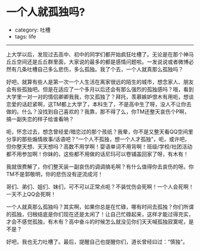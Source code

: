 # 一个人就孤独吗?
- category: 吐槽
- tags: life

---

上大学以后，发现过去高中、初中的同学们都开始疯狂吐槽了。无论是在那个神马丘丘空间还是丘丘群里面，大家说的最多的都是感情问题啦。一发说说或者微博必然有几条吐槽自己多么悲伤，多么孤独。我了个去，一个人就真那么孤独吗？

好吧，就算有些人是第一次一个人生活在离家很远的陌生的城市，想念家人、朋友会有些孤独吧。但是在适应了一个多月以后还会有那么强烈的孤独感吗？哦，看到大学里一对一对的情侣卿卿我我，你又孤独了？拜托，羡慕嫉妒恨木有用呃，想谈恋爱的话赶紧啊，这TM都上大学了，本科生了，不是高中生了呀，没人不让你去做的。什么？没找到自己喜欢的？我靠，那不得了么，你TM还整天哀伤个P啊，搞一副失恋的样子给谁看呐？

呃，怀念过去，想念曾经爱/暗恋过的那个孩纸？我晕，你不是又整天看QQ空间里分享的那些煽情故事/话语吧？“一个人不孤独，想一个人才孤独”，呃，或许吧，但你整天想、天天想吗？高数不用学啊！婴语单词不用背啊！班级/学校/社团活动都不用参加啊！你妹的，这些都不用做的话尼玛可以卷铺盖回家了呀，有木有！

我就很费解了，你们整天装一副哀伤的调调搞毛啊？有什么值得你去哀伤的呀。你TM不是郭敬明，你的悲伤没有逆流成河！

哥们、弟们、姐们、妹们，可不可以正常点呃？不装忧伤会死啊！一个人会死啊！一天不上QQ会死啊！

一个人就真那么孤独吗？其实啊，如果你总是在忙碌，哪有时间去孤独？你们所谓的孤独，归根结底是你们现在还是太闲了！让自己忙碌起来，这样才能过得充实，才会不感觉孤独，有木有？高中奋斗的时候怎么就没见你们天天喊孤独寂寞呢，是不是？

好吧，我也无力吐槽了。最后，提醒自己也提醒你们，道长曾经曰过：“慎独”。